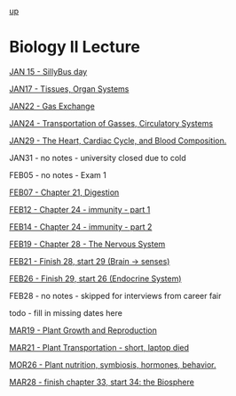 [up](../../index.md)

# Biology II Lecture

[JAN 15 - SillyBus day](./notes/JAN15.md)

[JAN17 - Tissues, Organ Systems](./notes/JAN17.md)

[JAN22 - Gas Exchange](./notes/JAN22.md)

[JAN24 - Transportation of Gasses, Circulatory Systems](./notes/JAN24.md)

[JAN29 - The Heart, Cardiac Cycle, and Blood Composition.](./notes/JAN29.md)

JAN31 - no notes - university closed due to cold

FEB05 - no notes - Exam 1

[FEB07 - Chapter 21, Digestion](./notes/FEB07.md)

[FEB12 - Chapter 24 - immunity - part 1](./notes/FEB12.md)

[FEB14 - Chapter 24 - immunity - part 2](./notes/FEB14.md)

[FEB19 - Chapter 28 - The Nervous System](./notes/FEB19.md)

[FEB21 - Finish 28, start 29 (Brain &rarr; senses)](./notes/FEB21.md)

[FEB26 - Finish 29, start 26 (Endocrine System)](./notes/FEB26.md)

FEB28 - no notes - skipped for interviews from career fair

todo - fill in missing dates here

[MAR19 - Plant Growth and Reproduction](./notes/MAR19.md)

[MAR21 - Plant Transportation - short, laptop died](./notes/MAR21.md)

[MOR26 - Plant nutrition, symbiosis, hormones, behavior.](./notes/MAR26.md)

[MAR28 - finish chapter 33, start 34: the Biosphere](./notes/MAR28.md)
